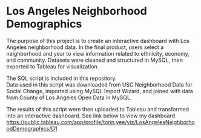 # Los Angeles Neighborhood Demographics

The purpose of this project is to create an interactive dashboard with Los Angeles neighborhood data. In the final product, users select a neighborhood and year to view information related to ethnicity, economy, and community. Datasets were cleaned and structured in MySQL, then exported to Tableau for visualization.

The SQL script is included in this repository.  
Data used in this script was downloaded from USC Neighborhood Data for Social Change, imported using MySQL Import Wizard, and joined with data from County of Los Angeles Open Data in MySQL.

The results of this script were then uploaded to Tableau and transformed into an interactive dashboard. See link below to view my dashboard.  
https://public.tableau.com/app/profile/torin.yee/viz/LosAngelesNeighborhoodDemographics/D1
